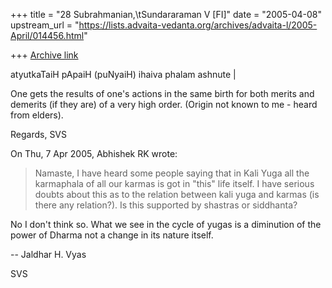 +++
title = "28 Subrahmanian,\tSundararaman V [FI]"
date = "2005-04-08"
upstream_url = "https://lists.advaita-vedanta.org/archives/advaita-l/2005-April/014456.html"

+++
[Archive link](https://lists.advaita-vedanta.org/archives/advaita-l/2005-April/014456.html)

atyutkaTaiH pApaiH (puNyaiH) ihaiva phalam ashnute |

One gets the results of one's actions in the same birth for both merits and demerits 
(if they are) of a very high order.  (Origin not known to me - heard from elders).

Regards,
SVS


On Thu, 7 Apr 2005, Abhishek RK wrote:

> Namaste,
> I have heard some people saying that in Kali Yuga all the karmaphala
> of all our karmas is got in "this" life itself. I have serious doubts
> about this as to the relation between kali yuga and karmas (is there
> any relation?). Is this supported by shastras or siddhanta?

No I don't think so.  What we see in the cycle of yugas is a diminution of
the power of Dharma not a change in its nature itself.

-- 
Jaldhar H. Vyas <jaldhar at braincells.com>

SVS


